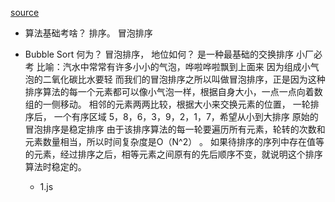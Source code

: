 [source](https://juejin.cn/post/6844903688415215624)
- 算法基础考啥？ 排序。
    冒泡排序
- Bubble Sort  何为？
    冒泡排序， 地位如何？
    是一种最基础的交换排序  小厂必考
    比喻：汽水中常常有许多小小的气泡，哗啦哗啦飘到上面来 因为组成小气泡的二氧化碳比水要轻 
    而我们的冒泡排序之所以叫做冒泡排序，正是因为这种排序算法的每一个元素都可以像小气泡一样，根据自身大小，一点一点向着数组的一侧移动。
    相邻的元素两两比较，根据大小来交换元素的位置，
    一轮排序后， 一个有序区域
    5，8，6，3，9，2，1，7，希望从小到大排序
    原始的冒泡排序是稳定排序  由于该排序算法的每一轮要遍历所有元素，轮转的次数和元素数量相当，所以时间复杂度是O（N^2） 。
    如果待排序的序列中存在值等的元素，经过排序之后，相等元素之间原有的先后顺序不变，就说明这个排序算法时稳定的。
    
    - 1.js


